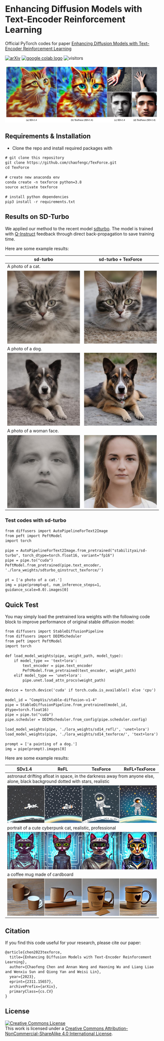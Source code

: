 # Enhancing Diffusion Models with Text-Encoder Reinforcement Learning

Official PyTorch codes for paper [Enhancing Diffusion Models with Text-Encoder Reinforcement Learning](https://arxiv.org/abs/2311.15657)


[![arXiv](https://img.shields.io/badge/arXiv-Paper-<COLOR>.svg)](https://arxiv.org/abs/2311.15657)
<a href="https://colab.research.google.com/drive/1pC6lzFR4hohwWyBgnkeZUghi2jqjl9gI?usp=sharing"><img src="https://colab.research.google.com/assets/colab-badge.svg" alt="google colab logo"></a> 
![visitors](https://visitor-badge.laobi.icu/badge?page_id=chaofengc/TexForce)

![teaser_img](./assets/fig_teaser.jpg)

## Requirements & Installation

- Clone the repo and install required packages with 
```
# git clone this repository
git clone https://github.com/chaofengc/TexForce.git
cd TexForce 

# create new anaconda env
conda create -n texforce python=3.8
source activate texforce 

# install python dependencies
pip3 install -r requirements.txt
```

## Results on SD-Turbo

We applied our method to the recent model [sdturbo](https://huggingface.co/stabilityai/sd-turbo). The model is trained with [Q-Instruct](https://github.com/Q-Future/Q-Instruct) feedback through direct back-propagation to save training time.

Here are some example results:

<table>
<thead>
  <tr>
    <th width="50%">sd-turbo</th>
    <th width="50%">sd-turbo + TexForce</th>
  </tr>
</thead>
<tbody>
  <tr>
    <td colspan="2">
      A photo of a cat.
    </td>
  </tr>
  <tr>
    <td>
        <img src='assets/image_001_sdturbo.jpg'>
    </td>
    <td>
        <img src='assets/image_001_sdturbo_texforce.jpg'>
    </td>
  </tr>
  <tr>
    <td colspan="2">
      A photo of a dog.
    </td>
  </tr>
  <tr>
    <td>
        <img src='assets/image_002_sdturbo.jpg'>
    </td>
    <td>
        <img src='assets/image_002_sdturbo_texforce.jpg'>
    </td>
  </tr>
  <tr>
    <td colspan="2">
      A photo of a woman face.
    </td>
  </tr>
  <tr>
    <td>
        <img src='assets/image_003_sdturbo.jpg'>
    </td>
    <td>
        <img src='assets/image_003_sdturbo_texforce.jpg'>
    </td>
  </tr>

</tbody>
</table>

### Test codes with sd-turbo


```
from diffusers import AutoPipelineForText2Image
from peft import PeftModel
import torch

pipe = AutoPipelineForText2Image.from_pretrained("stabilityai/sd-turbo", torch_dtype=torch.float16, variant="fp16")
pipe = pipe.to("cuda")
PeftModel.from_pretrained(pipe.text_encoder, './lora_weights/sdturbo_qinstruct_texforce/')

pt = ['a photo of a cat.']
img = pipe(prompt=pt, num_inference_steps=1, guidance_scale=0.0).images[0]
```

## Quick Test

You may simply load the pretrained lora weights with the following code block to improve performance of original stable diffusion model:
```
from diffusers import StableDiffusionPipeline
from diffusers import DDIMScheduler 
from peft import PeftModel
import torch

def load_model_weights(pipe, weight_path, model_type):
    if model_type == 'text+lora':
        text_encoder = pipe.text_encoder
        PeftModel.from_pretrained(text_encoder, weight_path)
    elif model_type == 'unet+lora':
        pipe.unet.load_attn_procs(weight_path)

device = torch.device('cuda' if torch.cuda.is_available() else 'cpu')

model_id = "CompVis/stable-diffusion-v1-4"
pipe = StableDiffusionPipeline.from_pretrained(model_id, dtype=torch.float16)
pipe = pipe.to("cuda")
pipe.scheduler = DDIMScheduler.from_config(pipe.scheduler.config)

load_model_weights(pipe, './lora_weights/sd14_refl/', 'unet+lora')
load_model_weights(pipe, './lora_weights/sd14_texforce/', 'text+lora')

prompt = ['a painting of a dog.']
img = pipe(prompt).images[0]

```

Here are some example results:

<table>
<thead>
  <tr>
    <th width="25%">SDv1.4</th>
    <th width="25%">ReFL</th>
    <th width="25%">TexForce</th>
    <th width="25%">ReFL+TexForce</th>
  </tr>
</thead>
<tbody>
  <tr>
    <td colspan="4">
      astronaut drifting afloat in space, in the darkness away from anyone else, alone, black background dotted with stars, realistic
    </td>
  </tr>
  <tr>
    <td colspan="4">
        <img src='assets/image_0021.jpg'>
    </td>
  </tr>
  <tr>
    <td colspan="4">
      portrait of a cute cyberpunk cat, realistic, professional
    </td>
  </tr>
  <tr>
    <td colspan="4">
        <img src='assets/image_0058.jpg'>
    </td>
  </tr>
  <tr>
    <td colspan="4">
      a coffee mug made of cardboard
    </td>
  </tr>
  <tr>
    <td colspan="4">
        <img src='assets/image_0099.jpg'>
    </td>
  </tr>
</tbody>
</table>


## Citation

If you find this code useful for your research, please cite our paper:
```
@article{chen2023texforce,
  title={Enhancing Diffusion Models with Text-Encoder Reinforcement Learning},
  author={Chaofeng Chen and Annan Wang and Haoning Wu and Liang Liao and Wenxiu Sun and Qiong Yan and Weisi Lin},
  year={2023},
  eprint={2311.15657},
  archivePrefix={arXiv},
  primaryClass={cs.CV}
}
```

## License

<a rel="license" href="http://creativecommons.org/licenses/by-nc-sa/4.0/"><img alt="Creative Commons License" style="border-width:0" src="https://i.creativecommons.org/l/by-nc-sa/4.0/88x31.png" /></a><br />This work is licensed under a <a rel="license" href="http://creativecommons.org/licenses/by-nc-sa/4.0/">Creative Commons Attribution-NonCommercial-ShareAlike 4.0 International License</a>.
